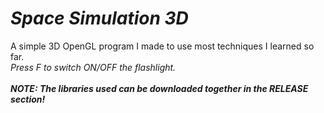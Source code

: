 # *Space Simulation 3D*
A simple 3D OpenGL program I made to use most techniques I learned so far.\
*Press F to switch ON/OFF the flashlight.*\
\
*__NOTE: The libraries used can be downloaded together in the RELEASE section!__*
